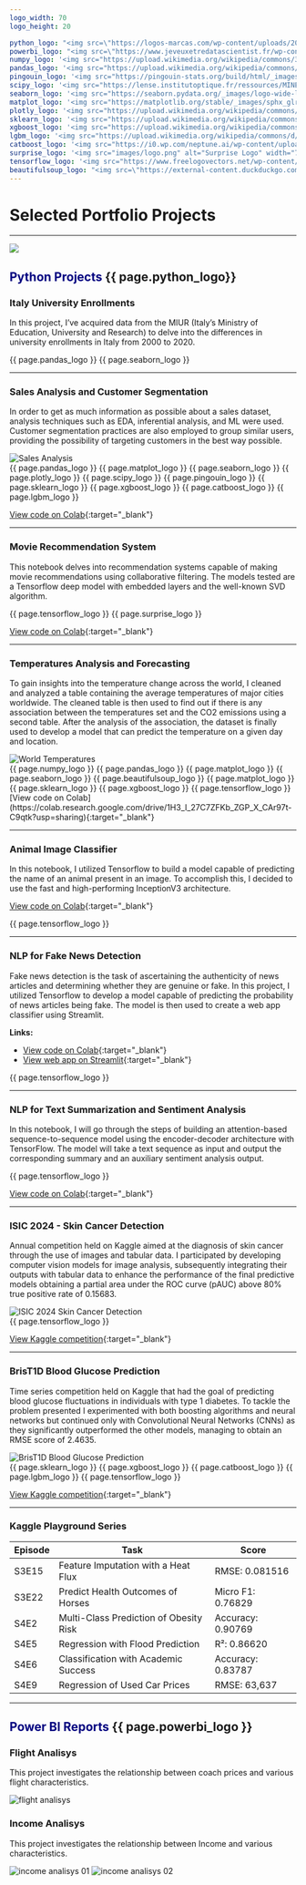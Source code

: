 ```yaml
---
logo_width: 70
logo_height: 20

python_logo: "<img src=\"https://logos-marcas.com/wp-content/uploads/2021/10/Python-Logo.png\" alt=\"Python Logo\" style=\"width: 75px; height: 20px; object-fit: cover; object-position: center;\">"
powerbi_logo: "<img src=\"https://www.jeveuxetredatascientist.fr/wp-content/uploads/2023/09/power-bi-vector-logo-2022.jpg\" alt=\"PowerBI Logo\" style=\"width: 75px; height: 20px; object-fit: cover; object-position: center;\">"
numpy_logo: '<img src="https://upload.wikimedia.org/wikipedia/commons/3/31/NumPy_logo_2020.svg" alt="NumPy Logo" width="70" height="20">'
pandas_logo: '<img src="https://upload.wikimedia.org/wikipedia/commons/e/ed/Pandas_logo.svg" alt="Pandas Logo" width="70" height="20">'
pingouin_logo: '<img src="https://pingouin-stats.org/build/html/_images/logo_pingouin.png" alt="Pingouin Logo" width="70" height="20">'
scipy_logo: '<img src="https://lense.institutoptique.fr/ressources/MINE/Tutoriels/Python/MINE_Python_Scipy_Logo.png" alt="SciPy Logo" width="70" height="20">'
seaborn_logo: '<img src="https://seaborn.pydata.org/_images/logo-wide-lightbg.svg" alt="Seaborn Logo" width="70" height="20">'
matplot_logo: '<img src="https://matplotlib.org/stable/_images/sphx_glr_logos2_003.png" alt="Matplotlib Logo" width="70" height="20">'
plotly_logo: '<img src="https://upload.wikimedia.org/wikipedia/commons/8/8a/Plotly-logo.png" alt="Plotly Logo" width="70" height="20">'
sklearn_logo: '<img src="https://upload.wikimedia.org/wikipedia/commons/0/05/Scikit_learn_logo_small.svg" alt="Scikit-learn Logo" width="70" height="20">'
xgboost_logo: '<img src="https://upload.wikimedia.org/wikipedia/commons/5/58/XGBoost_logo.svg" alt="XGBoost Logo" width="70" height="20">'
lgbm_logo: '<img src="https://upload.wikimedia.org/wikipedia/commons/d/d9/LightGBM_logo_black_text.svg" alt="LightGBM Logo" width="70" height="20">'
catboost_logo: '<img src="https://i0.wp.com/neptune.ai/wp-content/uploads/2022/10/When-to-Choose-CatBoost-Over-XGBoost-or-LightGBM-Practical-Guide_8.png?ssl=1" alt="CatBoost Logo" width="70" height="20">'
surprise_logo: '<img src="images/logo.png" alt="Surprise Logo" width="70" height="20">'
tensorflow_logo: '<img src="https://www.freelogovectors.net/wp-content/uploads/2018/07/tensorflow-logo.png" alt="Tensorflow Logo" width="70" height="20">'
beautifulsoup_logo: "<img src=\"https://external-content.duckduckgo.com/iu/?u=https%3A%2F%2Fhwk0702.github.io%2Fimg%2Fbs.png&f=1&nofb=1&ipt=e6bebc477a0128c41176abc2df088f6e79d18654df9d16288258e25a8e20dc36\" alt=\"Beautifulsoup Logo\" style=\"width: 70px; height: 20px; object-fit: cover; object-position: center;\">"
---
```


# Selected Portfolio Projects

<div class="dhdelimiter">
<hr>
</div>

<img src="images/Italy un.png" />

## <span style="color: #000080;">Python Projects</span> {{ page.python_logo}}

### Italy University Enrollments
In this project, I’ve acquired data from the MIUR (Italy’s Ministry of Education, University and Research) to delve into the differences in university enrollments in Italy from 2000 to 2020.

<div class="logos-background-full">
  <div class="logos-background">
    {{ page.pandas_logo }} 
    {{ page.seaborn_logo }}
  </div>
</div>

---

### Sales Analysis and Customer Segmentation
In order to get as much information as possible about a sales dataset, analysis techniques such as EDA, inferential analysis, and ML were used. Customer segmentation practices are also employed to group similar users, providing the possibility of targeting customers in the best way possible.

<img src="images/Sales_Analysis.png" alt="Sales Analysis" />

<div class="logos-background-full">
  <div class="logos-background">
    {{ page.pandas_logo }}
    {{ page.matplot_logo }}
    {{ page.seaborn_logo }}
    {{ page.plotly_logo }}
    {{ page.scipy_logo }}
    {{ page.pingouin_logo }}
    {{ page.sklearn_logo }}
    {{ page.xgboost_logo }}
    {{ page.catboost_logo }}
    {{ page.lgbm_logo }}
  </div>
</div>

[View code on Colab](https://colab.research.google.com/drive/16D2wZIYugOM2u7OUHegozT25UXVQB6gV?usp=sharing){:target="_blank"}

---

### Movie Recommendation System
This notebook delves into recommendation systems capable of making movie recommendations using collaborative filtering. The models tested are a Tensorflow deep model with embedded layers and the well-known SVD algorithm.

<div class="logos-background-full">
  <div class="logos-background">
    {{ page.tensorflow_logo }}
    {{ page.surprise_logo }}
  </div>
</div>

[View code on Colab](https://colab.research.google.com/drive/1NrYWsHU4AvId_r-SOSqpcFeX7kO8I70O?usp=sharing){:target="_blank"}

---

### Temperatures Analysis and Forecasting
To gain insights into the temperature change across the world, I cleaned and analyzed a table containing the average temperatures of major cities worldwide. The cleaned table is then used to find out if there is any association between the temperatures set and the CO2 emissions using a second table. After the analysis of the association, the dataset is finally used to develop a model that can predict the temperature on a given day and location.

<img src="images/World_Temperature.png" alt="World Temperatures" />

<div class="logos-background-full">
  <div class="logos-background">
    {{ page.numpy_logo }}
    {{ page.pandas_logo }}
    {{ page.matplot_logo }}
    {{ page.seaborn_logo }}
    {{ page.beautifulsoup_logo }}
    {{ page.matplot_logo }}
    {{ page.sklearn_logo }}
    {{ page.xgboost_logo }}
    {{ page.tensorflow_logo }}
  </div>
</div>
[View code on Colab](https://colab.research.google.com/drive/1H3_I_27C7ZFKb_ZGP_X_CAr97t-C9qtk?usp=sharing){:target="_blank"}

---

### Animal Image Classifier
In this notebook, I utilized Tensorflow to build a model capable of predicting the name of an animal present in an image. To accomplish this, I decided to use the fast and high-performing InceptionV3 architecture. 

[View code on Colab](https://colab.research.google.com/drive/13ZDnaX4-0tyE3VQM_HZ-7czKSJ5jiET8?usp=sharing){:target="_blank"}

<div class="logos-background-full">
  <div class="logos-background">
    {{ page.tensorflow_logo }}
  </div>
</div>

---

### NLP for Fake News Detection
Fake news detection is the task of ascertaining the authenticity of news articles and determining whether they are genuine or fake. In this project, I utilized Tensorflow to develop a model capable of predicting the probability of news articles being fake. The model is then used to create a web app classifier using Streamlit.

**Links:**  
- [View code on Colab](https://colab.research.google.com/drive/12jPrkVDvf1OSUcSKqdgly9Sr5Yyz9nx-?usp=sharing){:target="_blank"}
- [View web app on Streamlit](https://newsclassifier-ffhsmr5htxfjrj3jqyaayd.streamlit.app/){:target="_blank"}

<div class="logos-background-full">
  <div class="logos-background">
    {{ page.tensorflow_logo }}
  </div>
</div>

---

### NLP for Text Summarization and Sentiment Analysis
In this notebook, I will go through the steps of building an attention-based sequence-to-sequence model using the encoder-decoder architecture with TensorFlow. The model will take a text sequence as input and output the corresponding summary and an auxiliary sentiment analysis output.  

<div class="logos-background-full">
  <div class="logos-background">
    {{ page.tensorflow_logo }}
  </div>
</div>

[View code on Colab](https://colab.research.google.com/drive/1KUvyLiefE3sZiqr9-t3erUCcJLcbwafC?usp=sharing){:target="_blank"}

---

### ISIC 2024 - Skin Cancer Detection
Annual competition held on Kaggle aimed at the diagnosis of skin cancer through the use of images and tabular data. I participated by developing computer vision models for image analysis, subsequently integrating their outputs with tabular data to enhance the performance of the final predictive models obtaining a partial area under the ROC curve (pAUC) above 80% true positive rate of 0.15683.  

<img src="images/isic_2024.png" alt="ISIC 2024 Skin Cancer Detection" />

<div class="logos-background-full">
  <div class="logos-background">
    {{ page.tensorflow_logo }}
  </div>
</div>


[View Kaggle competition](https://www.kaggle.com/competitions/isic-2024-challenge){:target="_blank"}

---

### BrisT1D Blood Glucose Prediction
Time series competition held on Kaggle that had the goal of predicting blood glucose fluctuations in individuals with type 1 diabetes. To tackle the problem presented I experimented with both boosting algorithms and neural networks but continued only with Convolutional Neural Networks (CNNs) as they significantly outperformed the other models, managing to obtain an RMSE score of 2.4635.  

<img src="images/brist1d.png" alt="BrisT1D Blood Glucose Prediction" />

<div class="logos-background-full">
  <div class="logos-background">
    {{ page.sklearn_logo }}
    {{ page.xgboost_logo }}
    {{ page.catboost_logo }}
    {{ page.lgbm_logo }}
    {{ page.tensorflow_logo }}
    </div>
</div>

[View Kaggle competition](https://www.kaggle.com/competitions/brist1d){:target="_blank"}

---

### Kaggle Playground Series


| Episode | Task | Score |
|---------|------|-------|
| S3E15 | Feature Imputation with a Heat Flux | RMSE: 0.081516 |
| S3E22 | Predict Health Outcomes of Horses | Micro F1: 0.76829 |
| S4E2  | Multi-Class Prediction of Obesity Risk | Accuracy: 0.90769 |
| S4E5  | Regression with Flood Prediction | R²: 0.86620 |
| S4E6  | Classification with Academic Success | Accuracy: 0.83787 |
| S4E9  | Regression of Used Car Prices | RMSE: 63,637 |

<div class="dhdelimiter">
<hr>
</div>

## <span style="color: #000080;">Power BI Reports</span> {{ page.powerbi_logo }}

### Flight Analisys

This project investigates the relationship between coach prices and various flight characteristics.

<img src="images/powerbi/flight analisys.png" alt="flight analisys" />

### Income Analisys

This project investigates the relationship between Income and various characteristics.

<img src="images/powerbi/income analysis_Pagina_1.png" alt="income analisys 01" />
<img src="images/powerbi/income analysis_2.png" alt="income analisys 02" />
